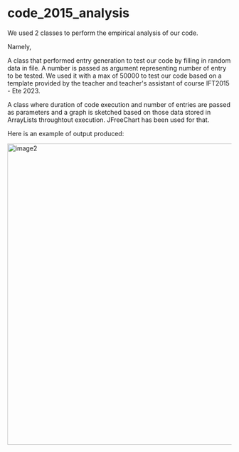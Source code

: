 # code_2015_analysis

We used 2 classes to perform the empirical analysis of our code. 

Namely, 

A class that performed entry generation to test our code by filling in random data in file. A number is passed as argument 
representing number of entry to be tested. We used it with a max of 50000 to test our code based on a template provided by the teacher and teacher's assistant of course IFT2015 - Ete 2023.

A class where duration of code execution and number of entries are passed as parameters and a graph is sketched based on those data stored in ArrayLists throughtout execution. 
JFreeChart has been used for that.

Here is an example of output produced:

<img width="676" alt="image2" src="https://github.com/mildshield14/code_2015_analysis/assets/80240232/37b752f7-4166-44a2-b66f-ef21647d06d1">
